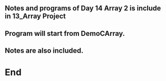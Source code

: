 ## Notes and programs of Day 14 Array 2 is include in 13_Array Project
## Program will start from DemoCArray.
## Notes are also included.





# End 